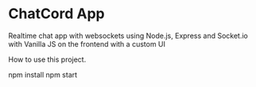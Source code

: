 # ChatCord App
Realtime chat app with websockets using Node.js, Express and Socket.io with Vanilla JS on the frontend with a custom UI

How to use this project.

npm install
npm start



